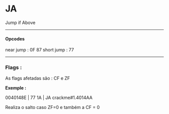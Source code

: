 # JA

Jump if Above

---


#### Opcodes

near jump : 0F 87
short jump : 77


---

### Flags :

As flags afetadas são : CF e ZF


**Exemple :**

0040148E | 77 1A | JA crackme#1.4014AA


Realiza o salto caso ZF=0 e também a CF = 0